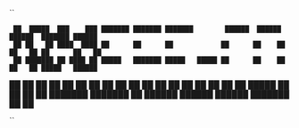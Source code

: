 
``

     ██  █████  ███    ███ ███████ ███████ ███████        ██████  ██████  ██████  ███████ ██████  
     ██ ██   ██ ████  ████ ██      ██      ██            ██      ██    ██ ██   ██ ██      ██   ██ 
     ██ ███████ ██ ████ ██ █████   ███████ █████   █████ ██      ██    ██ ██   ██ █████   ██████  
██   ██ ██   ██ ██  ██  ██ ██           ██ ██            ██      ██    ██ ██   ██ ██      ██   ██ 
 █████  ██   ██ ██      ██ ███████ ███████ ██             ██████  ██████  ██████  ███████ ██   ██ 
                                                                                                  
                                                                                                  
``


<!---
jamesf-coder/jamesf-coder is a ✨ special ✨ repository because its `README.md` (this file) appears on your GitHub profile.
You can click the Preview link to take a look at your changes.
--->
